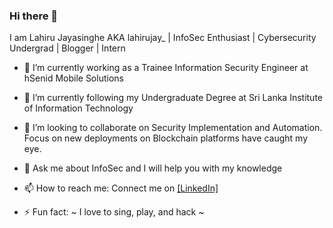 ### Hi there 👋

I am Lahiru Jayasinghe AKA lahirujay_ | InfoSec Enthusiast | Cybersecurity Undergrad | Blogger | Intern

- 🔭 I’m currently working as a Trainee Information Security Engineer at hSenid Mobile Solutions
- 🌱 I’m currently following my Undergraduate Degree at Sri Lanka Institute of Information Technology 
- 👯 I’m looking to collaborate on Security Implementation and Automation. Focus on new deployments on Blockchain platforms have caught my eye.

- 💬 Ask me about InfoSec and I will help you with my knowledge
- 📫 How to reach me: Connect me on <a href="https://www.linkedin.com/in/jlahiru/"> [LinkedIn] </a>

- ⚡ Fun fact: ~ I love to sing, play, and hack ~

